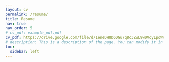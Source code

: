 ```yaml
---
layout: cv
permalink: /resume/
title: Resume
nav: true
nav_order: 5
# cv_pdf: example_pdf.pdf
cv_pdf: https://drive.google.com/file/d/1eneDH8D6DGu7q8c3ZwL9w0VoyLpoWHcK/view?usp=sharing
# description: This is a description of the page. You can modify it in '_pages/cv.md'. You can also change or remove the top pdf download button.
toc:
  sidebar: left
---
```

